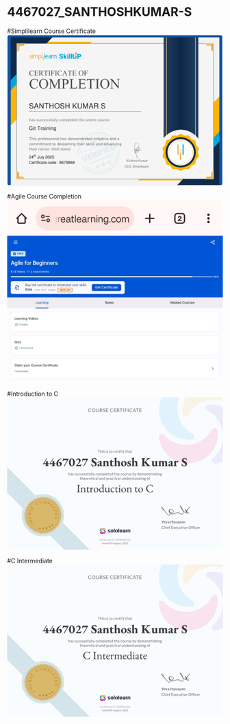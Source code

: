 # 4467027\_SANTHOSHKUMAR-S
#Simplilearn Course Certificate
<img src="https://github.com/Ceo0306/4467027_SANTHOSHKUMAR-S/blob/main/GIT/Certificates/GIT Simplilearn Course Certificate.png" alt="image">

#Agile Course Completion
<img src="https://github.com/Ceo0306/4467027_SANTHOSHKUMAR-S/blob/main/SDLC/Agile Course Completion Screenshot.jpg" alt="image">

#Introduction to C
<img src="https://github.com/Ceo0306/4467027_SANTHOSHKUMAR-S/blob/main/Essentials of C Programming/Course Certificates/Introduction to C/4467027_Introduction to C Certificate.png" alt="image">

#C Intermediate
<img src="https://github.com/Ceo0306/4467027_SANTHOSHKUMAR-S/blob/main/Essentials of C Programming/Course Certificates/C Intermediate/4467027_C Intermediate Certificate.png" alt="image">
